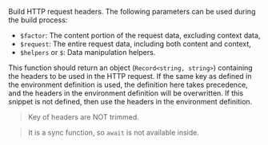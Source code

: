 Build HTTP request headers. The following parameters can be used during the build process:

- `$factor`: The content portion of the request data, excluding context data,
- `$request`: The entire request data, including both content and context,
- `$helpers` or `$`: Data manipulation helpers.

This function should return an object (`Record<string, string>`) containing the headers to be used in the HTTP request. If the same key as
defined in the environment definition is used, the definition here takes precedence, and the headers in the environment definition will be
overwritten. If this snippet is not defined, then use the headers in the environment definition.

> Key of headers are NOT trimmed.

> It is a sync function, so `await` is not available inside.
